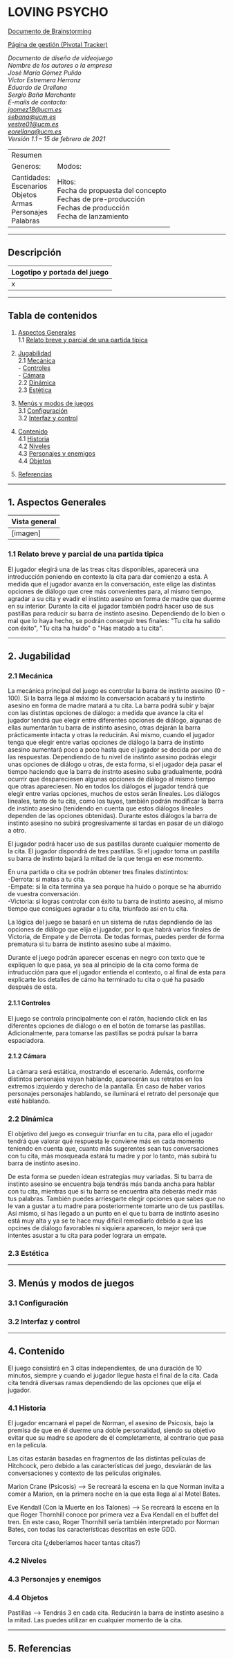 # LOVING PSYCHO
[Documento de Brainstorming](https://docs.google.com/document/d/1pQZNYVFjzyh0nKH6pELmN9OpXBWc8SqLfTluE3-CcKY/edit?usp=sharing)  

[Página de gestión (Pivotal Tracker)](https://www.pivotaltracker.com/n/projects/2532848)

*Documento de diseño de videojuego*  
*Nombre de los autores o la empresa*  
*José María Gómez Pulido*  
*Víctor Estremera Herranz*  
*Eduardo de Orellana*  
*Sergio Baña Marchante*  
*E-mails de contacto:*   
*jgomez18@ucm.es*   
*sebana@ucm.es*  
*vestre01@ucm.es*  
*eorellana@ucm.es*    
*Versión 1.1 – 15 de febrero de 2021* 

<table>
  <tr>
    <td colspan = "2"> Resumen </td>
  </tr>
  <tr>
    <td> Generos: </td>
    <td> Modos: </td>
  </tr>
  <tr>
    <td> Cantidades: <br>
         Escenarios <br>
         Objetos <br>
         Armas <br>
         Personajes <br>
         Palabras <br>
   </td>
    <td> Hitos: <br>
         Fecha de propuesta del concepto <br>
         Fechas de pre-producción <br>
         Fechas de producción <br>
         Fecha de lanzamiento <br>
   </td>
  </tr>
</table>

-------------------------------------------

## Descripción

Logotipo y portada del juego |
-----------------------------|
x|

-------------------------------------------

## Tabla de contenidos

1. [Aspectos Generales](#aspectos-generales)  
    1.1 [Relato breve y parcial de una partida típica](#relato-breve)  
  
2. [Jugabilidad](#Jugabilidad)  
    2.1 [Mecánica](#Mecánica)   
         - [Controles](#Controles)  
         - [Cámara](#Cámara)  
    2.2 [Dinámica](#Dinámica)  
    2.3 [Estética](#Estética)  

3. [Menús y modos de juegos](#Menús_y_modos_de_juegos)  
    3.1 [Configuración](#Configuración)  
    3.2 [Interfaz y control](#Interfaz_y_control)  

4. [Contenido](#Contenido)  
    4.1 [Historia](#Historia)  
    4.2 [Niveles](#Niveles)  
    4.3 [Personajes y enemigos](#Personajes_y_enemigos)  
    4.4 [Objetos](#Objetos)  

5. [Referencias](#Referencias)  

--------------------------------------------

## <a name = "aspectos-generales">1. Aspectos Generales</a>

Vista general |
-|
[imagen]|
### <a name = "relato-breve">1.1 Relato breve y parcial de una partida tipica</a>

El jugador elegirá una de las treas citas disponibles, aparecerá una introducción poniendo en contexto la cita para dar comienzo a esta.
A medida que el jugador avanza en la conversación, este elige las distintas opciones de diálogo que cree más convenientes para, al mismo tiempo, 
agradar a su cita y evadir el instinto asesino en forma de madre que duerme en su interior. Durante la cita el jugador también podrá hacer uso de sus pastillas
para reducir su barra de instinto asesino. Dependiendo de lo bien o mal que lo haya hecho, se podrán conseguir tres finales: "Tu cita ha salido con éxito",
"Tu cita ha huido" o "Has matado a tu cita".


------------------------------------

## <a name = "Jugabilidad">2. Jugabilidad</a>

### <a name = "Mecánica">2.1 Mecánica</a>
La mecánica principal del juego es controlar la barra de instinto asesino (0 - 100). Si la barra llega al máximo la conversación acabará y tu instinto asesino en forma de madre matará a tu cita. La barra podrá subir y bajar con las distintas opciones de diálogo:
a medida que avance la cita el jugador tendrá que elegir entre diferentes opciones de diálogo, algunas de ellas aumentarán tu
barra de instinto asesino, otras dejarán la barra prácticamente intacta y otras la reducirán. Así mismo, cuando el jugador tenga 
que elegir entre varias opciones de diálogo la barra de instinto asesino aumentará poco a poco hasta que el jugador se decida por
una de las respuestas. Dependiendo de tu nivel de instinto asesino podrás elegir unas opciones de diálogo u otras, de esta forma, si el jugador deja pasar el tiempo haciendo que la barra de instnto asesino suba gradualmente, podrá ocurrir que despareciesen algunas opciones de diálogo al mismo tiempo que otras apareciesen. No en todos los diálogos el jugador tendrá que elegir entre varias opciones, muchos de estos serán lineales. Los diálogos lineales, tanto de tu cita, como los tuyos, también podrán modificar la barra de instinto asesino (tenidendo en cuenta que estos diálogos lineales dependen de las opciones obtenidas). Durante estos diálogos la barra de instinto asesino no subirá progresivamente si tardas en pasar de un diálogo a otro.

El jugador podrá hacer uso de sus pastillas durante cualquier momento de la cita. El jugador dispondrá de tres pastillas. Si el jugador toma un pastilla su barra de instinto bajará la mitad de la que tenga en ese momento.

En una partida o cita se podrán obtener tres finales distintintos:  
-Derrota: si matas a tu cita.  
-Empate: si la cita termina ya sea porque ha huido o porque se ha aburrido de vuestra conversación.  
-Victoria: si logras controlar con éxito tu barra de instinto asesino, al mismo tiempo que consigues agradar a tu cita, triunfado así en tu cita.

La lógica del juego se basará en un sistema de rutas depndiendo de las opciones de diálogo que elija el jugador, por lo que habrá varios finales de Victoria, de Empate y de Derrota. De todas formas, puedes perder de forma prematura si tu barra de instinto asesino sube al máximo. 

Durante el juego podrán aparecer escenas en negro con texto que te expliquen lo que pasa, ya sea al principio de la cita como forma de intruducción para que el jugador entienda el contexto, o al final de esta para explicarte los detalles de cámo ha terminado tu cita o qué ha pasado después de esta. 

#### <a name = "Controles">2.1.1 Controles </a>
El juego se controla principalmente con el ratón, haciendo click en las diferentes opciones de diálogo o en el botón de tomarse las pastillas. Adicionalmente, para tomarse las pastillas se podrá pulsar la barra espaciadora.

#### <a name = "Cámara">2.1.2 Cámara </a>
La cámara será estática, mostrando el escenario. Además, conforme distintos personajes vayan hablando, aparecerán sus retratos en los extremos izquierdo y derecho de la pantalla. En caso de haber varios personajes personajes hablando, se iluminará el retrato del personaje que esté hablando.

### <a name = "Dinámica">2.2 Dinámica</a>
El objetivo del juego es conseguir triunfar en tu cita, para ello el jugador tendrá que valorar qué respuesta le conviene más en cada momento teniendo en cuenta que, cuanto más sugerentes sean tus conversaciones con tu cita, más mosqueada estará tu madre y por lo tanto, más subirá tu barra de instinto asesino. 

De esta forma se pueden idean estrategias muy variadas. Si tu barra de instinto asesino se encuentra baja tendrás más banda ancha para hablar con tu cita, mientras que si tu barra se encuentra alta deberás medir más tus palabras. También puedes arriesgarte elegir opciones que sabes que no le van a gustar a tu madre para posteriormente tomarte uno de tus pastillas. Así mismo, si has llegado a un punto en el que tu barra de instinto asesino está muy alta y ya se te hace muy difícil remediarlo debido a que las opcines de diálogo favorables ni siquiera aparecen, lo mejor será que intentes asustar a tu cita para poder lograra un empate.

### <a name = "Estética">2.3 Estética</a>

------------------------------------

## <a name = "Menús_y_modos_de_juegos">3. Menús y modos de juegos</a>

### <a name = "Configuración">3.1 Configuración</a>

### <a name = "Interfaz_y_control">3.2 Interfaz y control</a>

-------------------------------------

## <a name = "Contenido">4. Contenido</a>
El juego consistirá en 3 citas independientes, de una duración de 10 minutos, siempre y cuando el jugador llegue hasta el final de la cita. Cada cita tendrá diversas ramas dependiendo de las opciones que elija el jugador.

### <a name = "Historia">4.1 Historia</a>
El jugador encarnará el papel de Norman, el asesino de Psicosis, bajo la premisa de que en él duerme una doble personalidad, siendo su objetivo evitar que su madre se apodere de él completamente, al contrario que pasa en la película.

Las citas estarán basadas en fragmentos de las distintas películas de Hitchcock, pero debido a las características del juego, desviarán de las conversaciones y contexto de las películas originales.

Marion Crane (Psicosis) --> Se recreará la escena en la que Norman invita a comer a Marion, en la primera noche en la que esta llega al al Motel Bates.

Eve Kendall (Con la Muerte en los Talones) --> Se recreará la escena en la que Roger Thornhill conoce por primera vez a Eva Kendall en el buffet del tren. En este caso, Roger Thornhill sería también interpretado por Norman Bates, con todas las características descritas en este GDD.

Tercera cita (¿deberíamos hacer tantas citas?)

### <a name = "Niveles">4.2 Niveles</a>

### <a name = "Personajes_y_enemigos">4.3 Personajes y enemigos</a>

### <a name = "Objetos">4.4 Objetos</a>
Pastillas --> Tendrás 3 en cada cita. Reducirán la barra de instinto asesino a la mitad. Las puedes utilizar en cualquier momento de la cita.

--------------------------------------

## <a name = "Referencias">5. Referencias</a>
 

